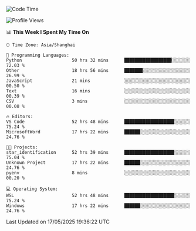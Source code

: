 <!--START_SECTION:waka-->
![Code Time](http://img.shields.io/badge/Code%20Time-2%2C874%20hrs%205%20mins-blue)

![Profile Views](http://img.shields.io/badge/Profile%20Views-0-blue)

📊 **This Week I Spent My Time On** 

```text
🕑︎ Time Zone: Asia/Shanghai

💬 Programming Languages: 
Python                   50 hrs 32 mins      ██████████████████░░░░░░░   72.03 % 
Other                    18 hrs 56 mins      ███████░░░░░░░░░░░░░░░░░░   26.99 % 
JavaScript               21 mins             ░░░░░░░░░░░░░░░░░░░░░░░░░   00.50 % 
Text                     16 mins             ░░░░░░░░░░░░░░░░░░░░░░░░░   00.39 % 
CSV                      3 mins              ░░░░░░░░░░░░░░░░░░░░░░░░░   00.08 % 

🔥 Editors: 
VS Code                  52 hrs 48 mins      ███████████████████░░░░░░   75.24 % 
MicrosoftWord            17 hrs 22 mins      ██████░░░░░░░░░░░░░░░░░░░   24.76 % 

🐱‍💻 Projects: 
star_identification      52 hrs 39 mins      ███████████████████░░░░░░   75.04 % 
Unknown Project          17 hrs 22 mins      ██████░░░░░░░░░░░░░░░░░░░   24.76 % 
pyenv                    8 mins              ░░░░░░░░░░░░░░░░░░░░░░░░░   00.20 % 

💻 Operating System: 
WSL                      52 hrs 48 mins      ███████████████████░░░░░░   75.24 % 
Windows                  17 hrs 22 mins      ██████░░░░░░░░░░░░░░░░░░░   24.76 % 
```


 Last Updated on 17/05/2025 19:36:22 UTC
<!--END_SECTION:waka-->